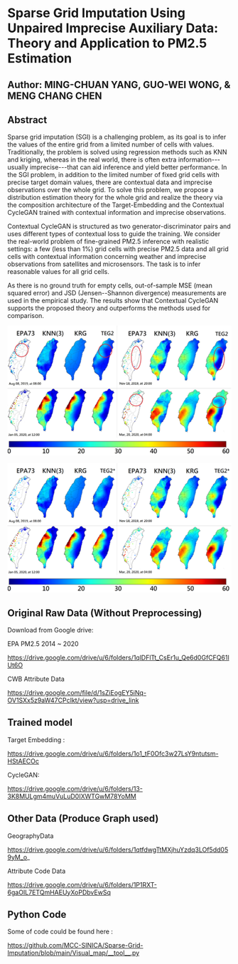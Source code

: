 # Sparse Grid Imputation Using Unpaired Imprecise Auxiliary Data: Theory and Application to PM2.5 Estimation

## Author: MING-CHUAN YANG, GUO-WEI WONG, & MENG CHANG CHEN

## Abstract
Sparse grid imputation (SGI) is a challenging problem, as its goal is to infer the values of the entire grid from a limited number of cells with values. 
Traditionally, the problem is solved using regression methods such as KNN and kriging, whereas in the real world, there is often extra information---usually imprecise---that can aid inference and yield better performance.
In the SGI problem, in addition to the limited number of fixed grid cells with precise target domain values, there are contextual data and imprecise observations over the whole grid. 
To solve this problem, we propose a distribution estimation theory for the whole grid and realize the theory via the composition architecture of the Target-Embedding and the 
Contextual CycleGAN trained with contextual information and imprecise observations. 

Contextual CycleGAN is structured as two generator-discriminator pairs and uses different types of contextual loss to guide the training.
We consider the real-world problem of fine-grained PM2.5 inference with realistic settings: a few (less than 1%) grid cells with precise PM2.5 data and all grid cells with contextual
information concerning weather and imprecise observations from satellites and microsensors. The task is to infer reasonable
values for all grid cells.  

As there is no ground truth for empty cells, out-of-sample MSE (mean squared error) and JSD (Jensen--Shannon divergence) measurements are used in the empirical study. 
The results show that Contextual CycleGAN supports the proposed theory and outperforms the methods used for comparison.

![image](https://github.com/MCC-SINICA/Sparse-Grid-Imputation/blob/main/example/image_2022_07_01T08_33_32_968Z.jpg)

![image](https://github.com/MCC-SINICA/Sparse-Grid-Imputation/blob/main/example/image_2022_07_01T09_35_45_149Z.png)

## Original Raw Data (Without Preprocessing)
Download from Google drive:

EPA PM2.5 2014 ~ 2020

https://drive.google.com/drive/u/6/folders/1qlDFlTt_CsEr1u_Qe6d0GfCFQ61lUt6O

CWB Attribute Data

https://drive.google.com/file/d/1sZiEogEY5iNq-OV1SXx5z9aW47CPcIkt/view?usp=drive_link

## Trained model
Target Embedding :

https://drive.google.com/drive/u/6/folders/1o1_tF0Ofc3w27LsY9ntutsm-HStAECOc

CycleGAN:

https://drive.google.com/drive/u/6/folders/13-3K8MULgm4muVuLuD0IXWTGwM78YoMM

## Other Data (Produce Graph used)

GeographyData

https://drive.google.com/drive/u/6/folders/1qtfdwgTtMXjhuYzdq3LOf5dd059yM_o_

Attribute Code Data

https://drive.google.com/drive/u/6/folders/1P1RXT-6gaOIL7ETQmHAEUyXoPDbvEwSq

## Python Code

Some of code could be found here :

https://github.com/MCC-SINICA/Sparse-Grid-Imputation/blob/main/Visual_map/__tool__.py





